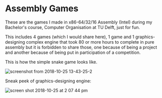 # Assembly Games
These are the games I made in x86-64/32/16 Assembly (Intel) during my Bachelor's course, Computer Organisation at TU Delft, just for fun.

This includes 4 games (which I would share here), 1 game and 1 graphics-designing complex engine that took 80 or more hours to complete in pure assembly but it is forbidden to share those, one because of being a project and another because of being
put in participation of a competition.

This is how the simple snake game looks like.

![screenshot from 2018-10-25 13-43-25-2](https://user-images.githubusercontent.com/41565823/47498934-fa242b80-d85e-11e8-9064-1c1d3e55c5f6.png)

Sneak peek of graphics-designing engine:

![screen shot 2018-10-25 at 2 07 44 pm](https://user-images.githubusercontent.com/41565823/47499134-7f0f4500-d85f-11e8-835b-fe5d9b2afb05.png)



